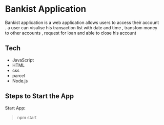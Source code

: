 # Bankist Application

Bankist application is a web application allows users to access their account .
a user can visulise his transaction list with date and time , transfom money to other accounts , request for loan and able to close his account

## Tech

- JavaScript
- HTML
- css
- parcel
- Node.js

## Steps to Start the App

Start App:

> npm start

```

```
